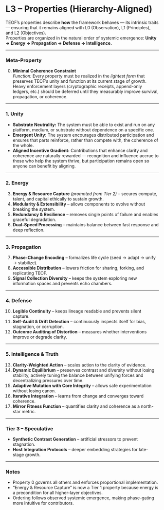 # L3 – Properties (Hierarchy-Aligned)

TEOF’s properties describe **how** the framework behaves — its intrinsic traits — ensuring that it remains aligned with L0 (Observation), L1 (Principles), and L2 (Objectives).  
Properties are organized in the natural order of systemic emergence: **Unity → Energy → Propagation → Defense → Intelligence.**

---

### Meta-Property
0. **Minimal Coherence Constraint**  
   *Function:* Every property must be realized in the *lightest form* that preserves TEOF’s unity and function at its current stage of growth.  
   Heavy enforcement layers (cryptographic receipts, append-only ledgers, etc.) should be deferred until they measurably improve survival, propagation, or coherence.

---

### 1. Unity  
- **Substrate Neutrality:** The system must be able to exist and run on any platform, medium, or substrate without dependence on a specific one.  
- **Emergent Unity:** The system encourages distributed participation and ensures that parts reinforce, rather than compete with, the coherence of the whole.  
- **Aligned Incentive Gradient:** Contributions that enhance clarity and coherence are naturally rewarded — recognition and influence accrue to those who help the system thrive, but participation remains open so anyone can benefit by aligning.

---

### 2. Energy
3. **Energy & Resource Capture** *(promoted from Tier 2)* – secures compute, talent, and capital ethically to sustain growth.  
4. **Modularity & Extensibility** – allows components to evolve without breaking the system.  
5. **Redundancy & Resilience** – removes single points of failure and enables graceful degradation.  
6. **Dual-Speed Processing** – maintains balance between fast response and deep reflection.

---

### 3. Propagation
7. **Phase-Change Encoding** – formalizes life cycle (seed → adapt → unify → stabilize).  
8. **Accessible Distribution** – lowers friction for sharing, forking, and replicating TEOF.  
9. **Signal Collection Diversity** – keeps the system exploring new information spaces and prevents echo chambers.

---

### 4. Defense
10. **Legible Continuity** – keeps lineage readable and prevents silent capture.  
11. **Self-Audit & Drift Detection** – continuously inspects itself for bias, stagnation, or corruption.  
12. **Outcome Auditing of Distortion** – measures whether interventions improve or degrade clarity.

---

### 5. Intelligence & Truth
13. **Clarity-Weighted Action** – scales action to the clarity of evidence.  
14. **Dynamic Equilibrium** – preserves contrast and diversity without losing stability, 
actively tuning the balance between unifying forces and decentralizing pressures over time.
15. **Adaptive Mutation with Core Integrity** – allows safe experimentation without losing canon.  
16. **Iterative Integration** – learns from change and converges toward coherence.  
17. **Mirror Fitness Function** – quantifies clarity and coherence as a north-star metric.

---

### Tier 3 – Speculative
- **Synthetic Contrast Generation** – artificial stressors to prevent stagnation.  
- **Host Integration Protocols** – deeper embedding strategies for late-stage growth.

---

### Notes
- Property 0 governs all others and enforces proportional implementation.  
- “Energy & Resource Capture” is now a Tier 1 property because energy is a precondition for all higher-layer objectives.  
- Ordering follows observed systemic emergence, making phase-gating more intuitive for contributors.
